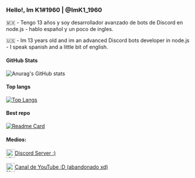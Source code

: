 ### Hello!, Im K1#1960 | @ImK1_1960

🇲🇽 - Tengo 13 años y soy desarrollador avanzado de bots de Discord en node.js - hablo español y un poco de ingles.

🇺🇸 - Im 13 years old and im an advanced Discord bots developer in node.js - I speak spanish and a little bit of english.

#### GitHub Stats
![Anurag's GitHub stats](https://github-readme-stats.vercel.app/api?username=k1-1960&show_icons=false&theme=tokyonight&locale=es)

#### Top langs
[![Top Langs](https://github-readme-stats.vercel.app/api/top-langs/?username=k1-1960&theme=tokyonight&locale=es&layout=compact&card_width=450)](https://github.com/k1-1960/github-readme-stats)

#### Best repo
[![Readme Card](https://github-readme-stats.vercel.app/api/pin/?username=k1-1960&repo=Tutorial-proyect&show_owner=1&theme=tokyonight)](https://github.com/k1-1960/Tutorial-proyect)
#### Medios:

<a href="https://discord.gg/34cU9Rnurd"><img src="https://emoji.gg/assets/emoji/6380-discord-icon.png" width="24px" height="24px" alt="discord_icon" align="center">Discord Server :)</a>

<a href="https://youtube.com/channel/UCIvJqm-ZU5CN0avff6vK_rg"><img src="https://emoji.gg/assets/emoji/7033-youtube.png" width="24px" height="24px" alt="YouTube" align="center">Canal de YouTube :D (abandonado xd)</a>
